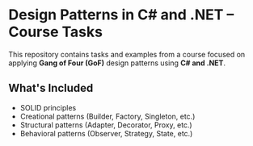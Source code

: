 # Design Patterns in C# and .NET – Course Tasks

This repository contains tasks and examples from a course focused on applying **Gang of Four (GoF)** design patterns using **C# and .NET**.

## What's Included

- SOLID principles
- Creational patterns (Builder, Factory, Singleton, etc.)
- Structural patterns (Adapter, Decorator, Proxy, etc.)
- Behavioral patterns (Observer, Strategy, State, etc.)
